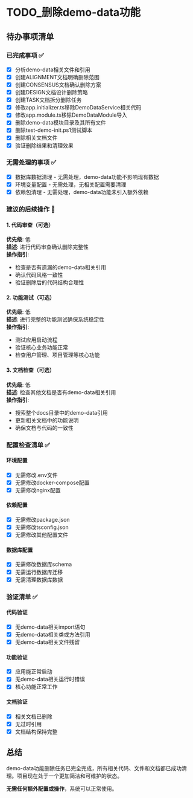 # TODO_删除demo-data功能

## 待办事项清单

### 已完成事项 ✅
- [x] 分析demo-data相关文件和引用
- [x] 创建ALIGNMENT文档明确删除范围
- [x] 创建CONSENSUS文档确认删除方案
- [x] 创建DESIGN文档设计删除策略
- [x] 创建TASK文档拆分删除任务
- [x] 修改app.initializer.ts移除DemoDataService相关代码
- [x] 修改app.module.ts移除DemoDataModule导入
- [x] 删除demo-data模块目录及其所有文件
- [x] 删除test-demo-init.ps1测试脚本
- [x] 删除相关文档文件
- [x] 验证删除结果和清理效果

### 无需处理的事项 ✅
- [x] 数据库数据清理 - 无需处理，demo-data功能不影响现有数据
- [x] 环境变量配置 - 无需处理，无相关配置需要清理
- [x] 依赖包清理 - 无需处理，demo-data功能未引入额外依赖

### 建议的后续操作 🔄

#### 1. 代码审查（可选）
**优先级**: 低  
**描述**: 进行代码审查确认删除完整性  
**操作指引**: 
- 检查是否有遗漏的demo-data相关引用
- 确认代码风格一致性
- 验证删除后的代码结构合理性

#### 2. 功能测试（可选）
**优先级**: 低  
**描述**: 进行完整的功能测试确保系统稳定性  
**操作指引**:
- 测试应用启动流程
- 验证核心业务功能正常
- 检查用户管理、项目管理等核心功能

#### 3. 文档检查（可选）
**优先级**: 低  
**描述**: 检查其他文档是否有demo-data相关引用  
**操作指引**:
- 搜索整个docs目录中的demo-data引用
- 更新相关文档中的功能说明
- 确保文档与代码的一致性

### 配置检查清单 ✅

#### 环境配置
- [x] 无需修改.env文件
- [x] 无需修改docker-compose配置
- [x] 无需修改nginx配置

#### 依赖配置
- [x] 无需修改package.json
- [x] 无需修改tsconfig.json
- [x] 无需修改其他配置文件

#### 数据库配置
- [x] 无需修改数据库schema
- [x] 无需运行数据库迁移
- [x] 无需清理数据库数据

### 验证清单 ✅

#### 代码验证
- [x] 无demo-data相关import语句
- [x] 无demo-data相关类或方法引用
- [x] 无demo-data相关文件残留

#### 功能验证
- [x] 应用能正常启动
- [x] 无demo-data相关运行时错误
- [x] 核心功能正常工作

#### 文档验证
- [x] 相关文档已删除
- [x] 无过时引用
- [x] 文档结构保持完整

## 总结

demo-data功能删除任务已完全完成，所有相关代码、文件和文档都已成功清理。项目现在处于一个更加简洁和可维护的状态。

**无需任何额外配置或操作**，系统可以正常使用。
